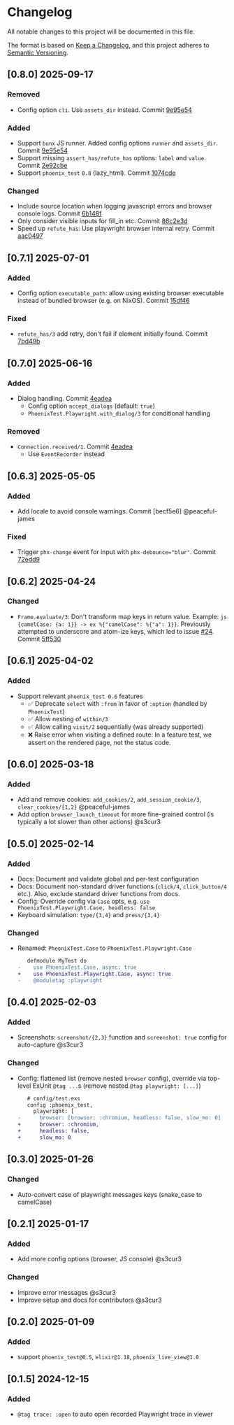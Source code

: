 # Changelog

All notable changes to this project will be documented in this file.

The format is based on [Keep a Changelog](https://keepachangelog.com/en/1.1.0/),
and this project adheres to [Semantic Versioning](https://semver.org/spec/v2.0.0.html).

## [0.8.0] 2025-09-17
### Removed
- Config option `cli`. Use `assets_dir` instead. Commit [9e95e54]

### Added
- Support `bunx` JS runner. Added config options `runner` and `assets_dir`. Commit [9e95e54]
- Support missing `assert_has/refute_has` options: `label` and `value`. Commit [2e92cbe]
- Support `phoenix_test` `0.8` (lazy_html). Commit [1074cde]

### Changed
- Include source location when logging javascript errors and browser console logs. Commit [6b148f]
- Only consider visible inputs for fill_in etc. Commit [86c2e3d]
- Speed up `refute_has`: Use playwright browser internal retry. Commit [aac0497]

## [0.7.1] 2025-07-01
### Added
- Config option `executable_path`: allow using existing browser executable instead of bundled browser (e.g. on NixOS). Commit [15df46]
### Fixed
- `refute_has/3` add retry, don't fail if element initially found. Commit [7bd49b]

## [0.7.0] 2025-06-16
### Added
- Dialog handling. Commit [4eadea]
  - Config option `accept_dialogs` (default: `true`)
  - `PhoenixTest.Playwright.with_dialog/3` for conditional handling

### Removed
- `Connection.received/1`. Commit [4eadea]
  - Use `EventRecorder` instead

## [0.6.3] 2025-05-05
### Added
- Add locale to avoid console warnings. Commit [becf5e6] @peaceful-james

### Fixed
- Trigger `phx-change` event for input with `phx-debounce="blur"`. Commit [72edd9]

## [0.6.2] 2025-04-24
### Changed
- `Frame.evaluate/3`: Don't transform map keys in return value. Example: `js {camelCase: {a: 1}} -> ex %{"camelCase": %{"a": 1}}`. Previously attempted to underscore and atom-ize keys, which led to issue [#24](https://github.com/ftes/phoenix_test_playwright/pull/24). Commit [5ff530]

## [0.6.1] 2025-04-02
### Added
- Support relevant `phoenix_test 0.6` features
  - ✅ Deprecate `select` with `:from` in favor of `:option` (handled by `PhoenixTest`)
  - ✅ Allow nesting of `within/3`
  - ✅ Allow calling `visit/2` sequentially (was already supported)
  - ❌ Raise error when visiting a defined route: In a feature test, we assert on the rendered page, not the status code.

## [0.6.0] 2025-03-18
### Added
- Add and remove cookies: `add_cookies/2`, `add_session_cookie/3`, `clear_cookies/{1,2}` @peaceful-james
- Add option `browser_launch_timeout` for more fine-grained control (is typically a lot slower than other actions) @s3cur3

## [0.5.0] 2025-02-14
### Added
- Docs: Document and validate global and per-test configuration
- Docs: Document non-standard driver functions (`click/4`, `click_button/4` etc.). Also, exclude standard driver functions from docs.
- Config: Override config via `Case` opts, e.g. `use PhoenixTest.Playwright.Case, headless: false`
- Keyboard simulation: `type/{3,4}` and `press/{3,4}`

### Changed
- Renamed: `PheonixTest.Case` to `PhoenixTest.Playwright.Case`
  ```diff
     defmodule MyTest do
  -    use PhoenixTest.Case, async: true
  +    use PhoenixTest.Playwright.Case, async: true
  -    @moduletag :playwright
  ```

## [0.4.0] 2025-02-03
### Added
- Screenshots: `screenshot/{2,3}` function and `screenshot: true` config for auto-capture @s3cur3

### Changed
- Config: flattened list (remove nested `browser` config), override via top-level ExUnit `@tag ...`s (remove nested `@tag playwright: [...]`)
  ```diff
     # config/test.exs
     config :phoenix_test,
       playwright: [
  -      browser: [browser: :chromium, headless: false, slow_mo: 0]
  +      browser: :chromium,
  +      headless: false,
  +      slow_mo: 0
  ```

## [0.3.0] 2025-01-26
### Changed
- Auto-convert case of playwright messages keys (snake_case to camelCase)

## [0.2.1] 2025-01-17
### Added
- Add more config options (browser, JS console) @s3cur3

### Changed
- Improve error messages @s3cur3
- Improve setup and docs for contributors @s3cur3

## [0.2.0] 2025-01-09
### Added
- support `phoenix_test@0.5`, `elixir@1.18`, `phoenix_live_view@1.0`

## [0.1.5] 2024-12-15
### Added
- `@tag trace: :open` to auto open recorded Playwright trace in viewer

[5ff530]: https://github.com/ftes/phoenix_test_playwright/commit/5ff530
[becf5e]: https://github.com/ftes/phoenix_test_playwright/commit/becf5e
[72edd9]: https://github.com/ftes/phoenix_test_playwright/commit/72edd9
[15df46]: https://github.com/ftes/phoenix_test_playwright/commit/15df46
[7bd49b]: https://github.com/ftes/phoenix_test_playwright/commit/7bd49b
[4eadea]: https://github.com/ftes/phoenix_test_playwright/commit/4eadea
[6b148f]: https://github.com/ftes/phoenix_test_playwright/commit/6b148f
[9e95e54]: https://github.com/ftes/phoenix_test_playwright/commit/9e95e54
[2e92cbe]: https://github.com/ftes/phoenix_test_playwright/commit/2e92cbe
[6b148f]: https://github.com/ftes/phoenix_test_playwright/commit/6b148f
[1074cde]: https://github.com/ftes/phoenix_test_playwright/commit/1074cde
[86c2e3d]: https://github.com/ftes/phoenix_test_playwright/commit/86c2e3d
[aac0497]: https://github.com/ftes/phoenix_test_playwright/commit/aac0497
